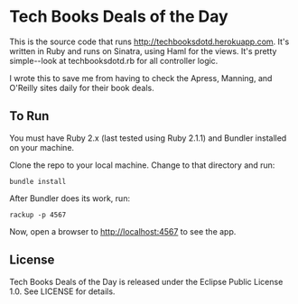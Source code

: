 # Tech Books Deals of the Day

This is the source code that runs http://techbooksdotd.herokuapp.com.
It's written in Ruby and runs on Sinatra, using Haml for the views.
It's pretty simple--look at techbooksdotd.rb for all controller logic.

I wrote this to save me from having to check the Apress, Manning, and O'Reilly
sites daily for their book deals.

## To Run

You must have Ruby 2.x (last tested using Ruby 2.1.1) and Bundler installed on your machine.

Clone the repo to your local machine. Change to that directory and run:

`bundle install`

After Bundler does its work, run:

`rackup -p 4567`

Now, open a browser to [http://localhost:4567](http://localhost:4567) to see the app.

## License

Tech Books Deals of the Day is released under the Eclipse Public License 1.0.
See LICENSE for details.

